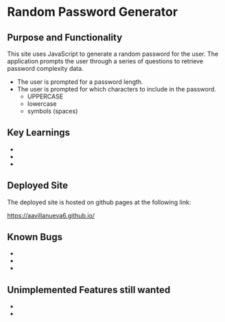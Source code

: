 # Random Password Generator

## Purpose and Functionality
This site uses JavaScript to generate a random password for the user.  The application prompts the user through a series of questions to retrieve password complexity data.  
* The user is prompted for a password length.
* The user is prompted for which characters to include in the password.
    * UPPERCASE
    * lowercase
    * symbols (spaces)

## Key Learnings
* 
* 
* 

## Deployed Site
The deployed site is hosted on github pages at the following link: 

https://aavillanueva6.github.io/

## Known Bugs
* 
* 
* 

## Unimplemented Features still wanted
* 
* 

